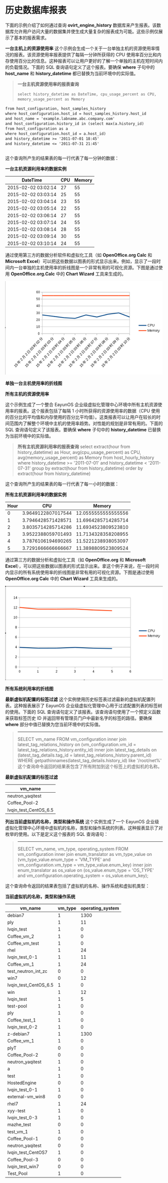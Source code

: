 # 历史数据库报表

下面的示例介绍了如何通过查询 **ovirt_engine_history** 数据库来产生报表。该数据库允许用户访问大量的数据集并使生成大量复杂的报表成为可能。这些示例仅展示了基本的报表需求。

**一台主机上的资源使用率**
这个示例会生成一个关于一台单独主机的资源使用率情况的报表。该资源使用率报表提供了每隔一分钟所获得的 CPU 使用率百分比和内存使用百分比的信息。这种报表可以让用户更好的了解一个单独的主机在短时间内的负载情况。下面的 SQL 查询语句定义了这个报表。要确保 **where** 子句中的 **host_name** 和 **history_datetime** 都已替换为当前环境中的实际值。

> **一台主机资源使用率的报表查询**
> ```
> select history_datetime as DateTime, cpu_usage_percent as CPU, memory_usage_percent as Memory
    from host_configuration, host_samples_history
    where host_configuration.host_id = host_samples_history.host_id
    and host_name = 'example.labname.abc.company.com'
    and host_configuration.history_id in (select max(a.history_id)
    from host_configuration as a
    where host_configuration.host_id = a.host_id)
    and history_datetime >= '2011-07-01 18:45'
    and history_datetime <= '2011-07-31 21:45'
> ```

这个查询所产生的结果表的每一行代表了每一分钟的数据：

**一台主机资源利用率的数据实例**

| **DateTime** | **CPU** | **Memory** |
| ------------ | ------- | ---------- |
| 2015-02-02 03:02:14 | 27 | 55 |
| 2015-02-02 03:03:14 | 25 | 55 |
| 2015-02-02 03:04:14 | 23 | 55 |
| 2015-02-02 03:05:14 | 22 | 55 |
| 2015-02-02 03:06:14 | 27 | 55 |
| 2015-02-02 03:07:14 | 24 | 55 |
| 2015-02-02 03:08:14 | 28 | 55 |
| 2015-02-02 03:09:14 | 30 | 55 |
| 2015-02-02 03:10:14 | 24 | 55 |

通过使用第三方的数据分析软件和虚拟化工具（如 **OpenOffice.org Calc** 和 **Microsoft Excel**）可以把这些数据以图表的形式显示出来。例如，显示了一段时间内一台单独的主机使用率的折线图是一个非常有用的可视化资源。下图是通过使用 **OpenOffice.org.Calc** 中的 **Chart Wizard** 工具来生成的。

![Single host utilization line graph](../images/singleHostUtilizationLineGraph.png)

**单独一台主机使用率的折线图**

**所有主机的资源使用率**

这个示例生成了一个整合 EayunOS 企业级虚拟化管理中心环境中所有主机资源使用率的报表。这个报表包括了每隔 1 小时所获得的资源使用率的数据（CPU 使用的百分比的平均值和内存使用的百分比平均值）。这类报表可以让用户在较长的时间范围内了解整个环境中主机的使用率趋势。对性能的规划是非常有用的。下面的 SQL 查询语句定义了该报表。要确保 **where** 子句中的 **history_datetime** 已替换为当前环境中的实际值。

> **所有主机资源利用率的报表查询**
> select extract(hour from history_datetime) as Hour, avg(cpu_usage_percent) as CPU, avg(memory_usage_percent) as Memory
  from host_hourly_history
  where history_datetime >= '2011-07-01' and history_datetime < '2011-07-31'
  group by extract(hour from history_datetime)
  order by extract(hour from history_datetime)
>
这个查询所产生的结果表的每一行代表了每一小时的数据：

**所有主机资源利用率的数据实例**

| **Hour** | **CPU** | **Memory**|
| -------- | ------- | ----------|
| 0 | 3.9649122807017544 | 12.0555555555555556|
| 1 | 3.7946428571428571 | 11.6964285714285714|
| 2 | 3.8035714285714286 | 11.6934523809523810|
| 3 | 3.9522388059701493 | 11.7134328358208955|
| 4 | 3.7876106194690265 | 11.5221238938053097|
| 5 | 3.7291666666666667 | 11.3898809523809524|

通过第三方的数据分析和虚拟化工具（如 **OpenOffice.org** 和 **Microsoft Excel**），可以把这些数据以图表的形式显示出来。拿这个例子来说，在一段时间内显示的所有系统使用率的折线图是非常有用的可视化资源。下图是通过使用 **OpenOffice.org Calc** 中的 **Chart Wizard** 工具来生成的。

![Total system utilization line graph](../images/TotalSystemUtilizationLineGraph.png)

**所有系统利用率的折线图**

**最新虚拟机配置的标签过滤**
这个实例使用历史标签表过滤最新的虚拟机配置列表。这种报表展示了 EayunOS 企业级虚拟化管理中心用于过滤配置列表的标签树的使用。下面的 SQL 查询语句定义了该报表。该查询语句使用了一个预定义函数来获取标签历史 ID 并返回带有管理员门户中最新名字的标签的路径。要确保 **where** 部分中值已替换为您当前环境中的实际值。

> ****
> SELECT vm_name
    FROM vm_configuration
  inner join latest_tag_relations_history on (vm_configuration.vm_id = latest_tag_relations_history.entity_id)
  inner join latest_tag_details on (latest_tag_details.tag_id = latest_tag_relations_history.parent_id)
    WHERE getpathinnames(latest_tag_details.history_id) like '/root/net%'
这个查询命令返回的结果表包含了所有附加到这个标签上的虚拟机的名称。

**最新虚拟机配置的标签过滤**

| **vm_name** |
| ----------- |
| neutron_yaqitest |
| Coffee_Pool-2 |
| lvqin_test_CentOS_6.5 |

**列出当前虚拟机的名称，类型和操作系统**
这个实例生成了一个 EayunOS 企业级虚拟化管理中心环境中虚拟机的名称，类型和操作系统的列表。这种报表显示了对枚举的使用。以下是定义这个报表的 SQL 查询语句：

> ****
> SELECT vm_name, vm_type, operating_system
    FROM vm_configuration
  inner join enum_translator as vm_type_value on (vm_type_value.enum_type = 'VM_TYPE' and vm_configuration.vm_type = vm_type_value.enum_key)
  inner join enum_translator as os_value on (os_value.enum_type = 'OS_TYPE' and vm_configuration.operating_system = os_value.enum_key);

这个查询命令返回的结果表包括了虚拟机的名称、操作系统和虚拟机类型：

**当前虚拟机的名称，类型和操作系统**

| **vm_name** | **vm_type** | **operating_system** |
| ----------- | ----------- | -------------------- |
| debian7               |       1 |            1300|
| ply                   |       1 |              11|
| lvqin_test            |       1 |               0|
| Coffee_vm_2           |       1 |               0|
| Coffee_vm_test        |       1 |               0|
| rhel                  |       1 |              24|
| lvqin_test_0-1        |       1 |              11|
| Coffee_vm_1           |       1 |              24|
| test_neutron_int_zc   |       0 |               0|
| win7                  |       0 |              12|
| lvqin_test_CentOS_6.5 |       1 |               0|
| win                   |       1 |              12|
| lvqin_test            |       1 |               5|
| test-pool             |       1 |               0|
| ply                   |       1 |               0|
| Coffee_test_1         |       1 |               0|
| lvqin_test_0-2        |       1 |               0|
| z-debian7             |       1 |            1300|
| Coffee_vm_1           |       1 |               0|
| plyT                  |       0 |               0|
| Coffee_Pool-2         |       0 |               0|
| neutron_yaqitest      |       1 |               0|
| a                     |       1 |               0|
| test                  |       1 |               0|
| HostedEngine          |       0 |               0|
| lvqin_test_0-1        |       1 |               0|
| external-vm_win8      |       0 |               0|
| rhel7                 |       1 |              24|
| xyy-test              |       1 |               0|
| lvqin_test_0-3        |       1 |               0|
| mazhe_test            |       0 |               0|
| test_vm_1             |       1 |               0|
| Coffee_Pool-1         |       0 |               0|
| neutron_yaqitest      |       0 |               0|
| lvqin_test_CentOS7    |       1 |               0|
| Coffee_Pool-3         |       0 |               0|
| lvqin_test_win7       |       0 |               0|
| Test_Pool             |       1 |               0|
